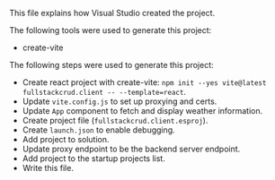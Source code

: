 This file explains how Visual Studio created the project.

The following tools were used to generate this project:
- create-vite

The following steps were used to generate this project:
- Create react project with create-vite: `npm init --yes vite@latest fullstackcrud.client -- --template=react`.
- Update `vite.config.js` to set up proxying and certs.
- Update `App` component to fetch and display weather information.
- Create project file (`fullstackcrud.client.esproj`).
- Create `launch.json` to enable debugging.
- Add project to solution.
- Update proxy endpoint to be the backend server endpoint.
- Add project to the startup projects list.
- Write this file.
